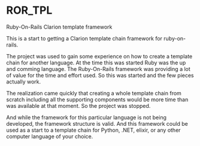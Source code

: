 # ROR_TPL
Ruby-On-Rails Clarion template framework

This is a start to getting a Clarion template chain framework for ruby-on-rails.

The project was used to gain some experience on how to create a template chain for another language. At the time this was started Ruby was the up and comming language. The Ruby-On-Rails framework was providing a lot of value for the time and effort used. So this was started and the few pieces actually work.

The realization came quickly that creating a whole template chain from scratch including all the supporting components would be more time than was available at that moment. So the project was stopped. 

And while the framework for this particular language is not being developed, the framework structure is valid. And this framework could be used as a start to a template chain for Python, .NET, elixir, or any other computer language of your choice.

